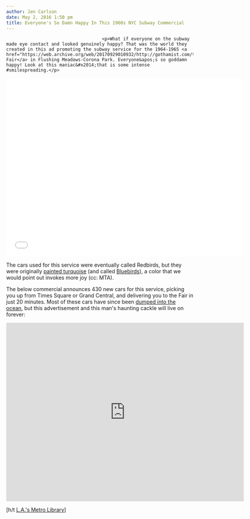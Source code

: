 ```yaml
---
author: Jen Carlson
date: May 2, 2016 1:50 pm
title: Everyone's So Damn Happy In This 1960s NYC Subway Commercial
---
```


	
										<p>What if everyone on the subway made eye contact and looked genuinely happy? That was the world they created in this ad promoting the subway service for the 1964-1965 <a href="https://web.archive.org/web/20170929010932/http://gothamist.com/tags/worldsfair">World&apos;s Fair</a> in Flushing Meadows-Corona Park. Everyone&apos;s so goddamn happy! Look at this maniac&#x2014;that is some intense #smilespreading.</p>

<p><iframe src="//web.archive.org/web/20170929010932if_/http://giphy.com/embed/kdI6B1ivs0hEI" width="640" height="480" frameborder="0" class="giphy-embed" allowfullscreen></iframe></p>

<p>The cars used for this service were eventually called Redbirds, but they were originally <a href="https://web.archive.org/web/20170929010932/https://en.wikipedia.org/wiki/R33_World%27s_Fair_(New_York_City_Subway_car)">painted turquoise</a> (and called <a href="https://web.archive.org/web/20170929010932/http://nytransitmuseum.tumblr.com/post/70900842715/r33-bluebird-worlds-fair-car-9306-detail-with">Bluebirds</a>), a color that we would point out invokes more joy (cc: MTA). </p>

<p>The below commercial announces 430 new cars for this service, picking you up from Times Square or Grand Central, and delivering you to the Fair in just 20 minutes. Most of these cars have since been <a href="https://web.archive.org/web/20170929010932/http://gothamist.com/2015/10/23/subway_cars_coral_reefs.php">dumped into the ocean</a>, but this advertisement and this man&apos;s haunting cackle will live on forever:</p>

<p><iframe width="640" height="480" src="https://web.archive.org/web/20170929010932if_/https://www.youtube.com/embed/wStZZ6hNweU" frameborder="0" allowfullscreen></iframe></p>

<p>[h/t <a href="https://web.archive.org/web/20170929010932/https://twitter.com/MetroLibrary/status/727185852334383104">L.A.&apos;s Metro Library</a>]</p>					
										
									
				